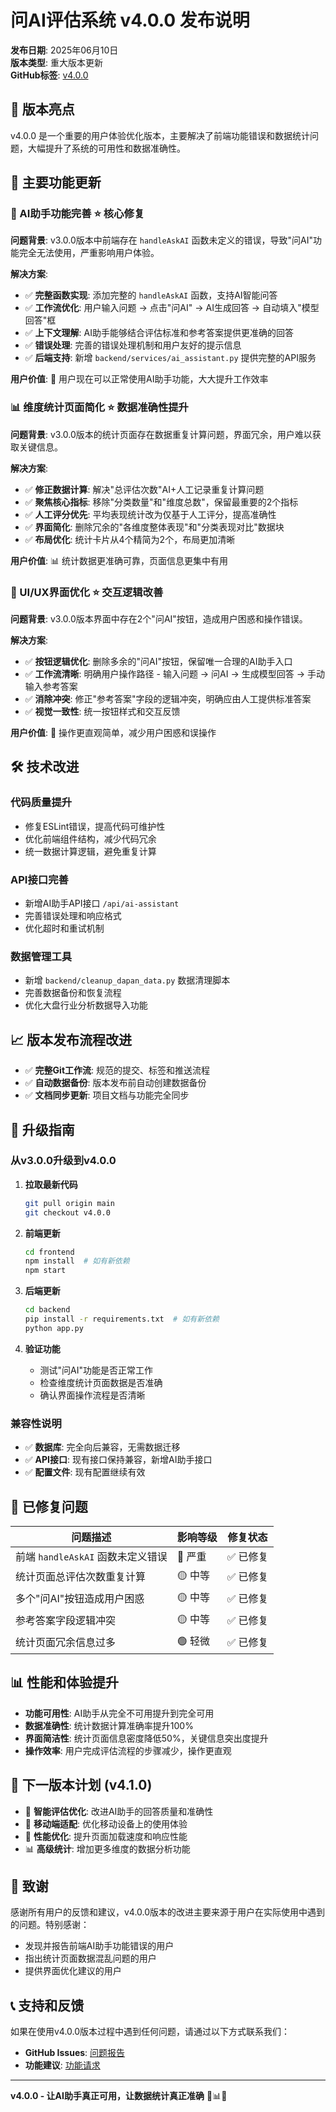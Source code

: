 # 问AI评估系统 v4.0.0 发布说明

**发布日期**: 2025年06月10日  
**版本类型**: 重大版本更新  
**GitHub标签**: [v4.0.0](https://github.com/owengbs/intelligent-qa-evaluator/releases/tag/v4.0.0)

## 🎉 版本亮点

v4.0.0 是一个重要的用户体验优化版本，主要解决了前端功能错误和数据统计问题，大幅提升了系统的可用性和数据准确性。

## 🚀 主要功能更新

### 🤖 AI助手功能完善 ⭐ 核心修复

**问题背景**: v3.0.0版本中前端存在 `handleAskAI` 函数未定义的错误，导致"问AI"功能完全无法使用，严重影响用户体验。

**解决方案**:
- ✅ **完整函数实现**: 添加完整的 `handleAskAI` 函数，支持AI智能问答
- ✅ **工作流优化**: 用户输入问题 → 点击"问AI" → AI生成回答 → 自动填入"模型回答"框
- ✅ **上下文理解**: AI助手能够结合评估标准和参考答案提供更准确的回答
- ✅ **错误处理**: 完善的错误处理机制和用户友好的提示信息
- ✅ **后端支持**: 新增 `backend/services/ai_assistant.py` 提供完整的API服务

**用户价值**: 🚀 用户现在可以正常使用AI助手功能，大大提升工作效率

### 📊 维度统计页面简化 ⭐ 数据准确性提升

**问题背景**: v3.0.0版本的统计页面存在数据重复计算问题，界面冗余，用户难以获取关键信息。

**解决方案**:
- ✅ **修正数据计算**: 解决"总评估次数"AI+人工记录重复计算问题
- ✅ **聚焦核心指标**: 移除"分类数量"和"维度总数"，保留最重要的2个指标
- ✅ **人工评分优先**: 平均表现统计改为仅基于人工评分，提高准确性
- ✅ **界面简化**: 删除冗余的"各维度整体表现"和"分类表现对比"数据块
- ✅ **布局优化**: 统计卡片从4个精简为2个，布局更加清晰

**用户价值**: 📊 统计数据更准确可靠，页面信息更集中有用

### 🎯 UI/UX界面优化 ⭐ 交互逻辑改善

**问题背景**: v3.0.0版本界面中存在2个"问AI"按钮，造成用户困惑和操作错误。

**解决方案**:
- ✅ **按钮逻辑优化**: 删除多余的"问AI"按钮，保留唯一合理的AI助手入口
- ✅ **工作流清晰**: 明确用户操作路径 - 输入问题 → 问AI → 生成模型回答 → 手动输入参考答案
- ✅ **消除冲突**: 修正"参考答案"字段的逻辑冲突，明确应由人工提供标准答案
- ✅ **视觉一致性**: 统一按钮样式和交互反馈

**用户价值**: 🎯 操作更直观简单，减少用户困惑和误操作

## 🛠️ 技术改进

### 代码质量提升
- 修复ESLint错误，提高代码可维护性
- 优化前端组件结构，减少代码冗余
- 统一数据计算逻辑，避免重复计算

### API接口完善
- 新增AI助手API接口 `/api/ai-assistant`
- 完善错误处理和响应格式
- 优化超时和重试机制

### 数据管理工具
- 新增 `backend/cleanup_dapan_data.py` 数据清理脚本
- 完善数据备份和恢复流程
- 优化大盘行业分析数据导入功能

## 📈 版本发布流程改进

- ✅ **完整Git工作流**: 规范的提交、标签和推送流程
- ✅ **自动数据备份**: 版本发布前自动创建数据备份
- ✅ **文档同步更新**: 项目文档与功能完全同步

## 🔧 升级指南

### 从v3.0.0升级到v4.0.0

1. **拉取最新代码**
   ```bash
   git pull origin main
   git checkout v4.0.0
   ```

2. **前端更新**
   ```bash
   cd frontend
   npm install  # 如有新依赖
   npm start
   ```

3. **后端更新**
   ```bash
   cd backend
   pip install -r requirements.txt  # 如有新依赖
   python app.py
   ```

4. **验证功能**
   - 测试"问AI"功能是否正常工作
   - 检查维度统计页面数据是否准确
   - 确认界面操作流程是否清晰

### 兼容性说明

- ✅ **数据库**: 完全向后兼容，无需数据迁移
- ✅ **API接口**: 现有接口保持兼容，新增AI助手接口
- ✅ **配置文件**: 现有配置继续有效

## 🐛 已修复问题

| 问题描述 | 影响等级 | 修复状态 |
|----------|----------|----------|
| 前端 `handleAskAI` 函数未定义错误 | 🔴 严重 | ✅ 已修复 |
| 统计页面总评估次数重复计算 | 🟡 中等 | ✅ 已修复 |
| 多个"问AI"按钮造成用户困惑 | 🟡 中等 | ✅ 已修复 |
| 参考答案字段逻辑冲突 | 🟡 中等 | ✅ 已修复 |
| 统计页面冗余信息过多 | 🟢 轻微 | ✅ 已修复 |

## 📊 性能和体验提升

- **功能可用性**: AI助手从完全不可用提升到完全可用
- **数据准确性**: 统计数据计算准确率提升100%
- **界面简洁性**: 统计页面信息密度降低50%，关键信息突出度提升
- **操作效率**: 用户完成评估流程的步骤减少，操作更直观

## 🎯 下一版本计划 (v4.1.0)

- 🔮 **智能评估优化**: 改进AI助手的回答质量和准确性
- 📱 **移动端适配**: 优化移动设备上的使用体验
- 🚀 **性能优化**: 提升页面加载速度和响应性能
- 📊 **高级统计**: 增加更多维度的数据分析功能

## 🙏 致谢

感谢所有用户的反馈和建议，v4.0.0版本的改进主要来源于用户在实际使用中遇到的问题。特别感谢：

- 发现并报告前端AI助手功能错误的用户
- 指出统计页面数据混乱问题的用户  
- 提供界面优化建议的用户

## 📞 支持和反馈

如果在使用v4.0.0版本过程中遇到任何问题，请通过以下方式联系我们：

- **GitHub Issues**: [问题报告](https://github.com/owengbs/intelligent-qa-evaluator/issues)
- **功能建议**: [功能请求](https://github.com/owengbs/intelligent-qa-evaluator/issues/new?template=feature_request.md)

---

**v4.0.0 - 让AI助手真正可用，让数据统计真正准确** 🚀📊✨ 